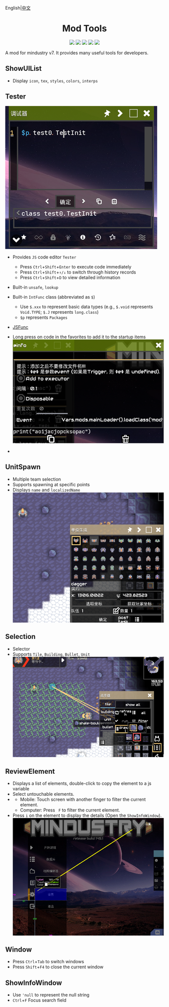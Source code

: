 English|[中文](README.md)

<div align="center"><h1>Mod Tools</h1>
  <a href="https://github.com/i-hope1/mod-tools/releases"><img src="https://img.shields.io/github/v/release/i-hope1/mod-tools?style=flat-square&include_prereleases&label=version" /></a>
  <a href="https://github.com/i-hope1/mod-tools/releases"><img src="https://img.shields.io/github/downloads/i-hope1/mod-tools/total.svg?style=flat-square" /></a>
  <a href="https://github.com/i-hope1/mod-tools/issues"><img src="https://img.shields.io/github/issues-raw/i-hope1/mod-tools.svg?style=flat-square&label=issues" /></a>
  <a href="https://github.com/i-hope1/mod-tools/graphs/contributors"><img src="https://img.shields.io/github/contributors/i-hope1/mod-tools?style=flat-square" /></a>
  <a href="https://github.com/i-hope1/mod-tools/blob/master/LICENSE"><img src="https://img.shields.io/github/license/i-hope1/mod-tools?style=flat-square" /></a>
</div>

A mod for mindustry v7.
It provides many useful tools for developers.

## ShowUIList

- Display `icon`, `tex`, `styles`, `colors`, `interps`

## Tester

![](./screenshots/tester.png)

- Provides `JS` code editor `Tester`

  - Press `Ctrl`+`Shift`+`Enter` to execute code immediately
  - Press `Ctrl`+`Shift`+`↑/↓` to switch through history records
  - Press `Ctrl`+`Shift`+`D` to view detailed information
- Built-in `unsafe`, `lookup`
- Built-in `IntFunc` class (abbreviated as `$`)

  - Use `$.xxx` to represent basic data types (e.g., `$.void` represents `Void.TYPE`; `$.J` represents `long.class`)
  - `$p` represents `Packages`
- [JSFunc](src/modtools/utils/JSFunc.java)
- Long press on code in the favorites to add it to the startup items
  ![](./screenshots/startup.png)
-

## UnitSpawn

- Multiple team selection
- Supports spawning at specific points
- Displays `name` and `localizedName`
  ![unitSpawn](./screenshots/unit_spawn.png)

## Selection

- Selector
- Supports `Tile`, `Building`, `Bullet`, `Unit`
  ![selection](./screenshots/selection.png)

## ReviewElement

- Displays a list of elements, double-click to copy the element to a js variable
- Select untouchable elements.
- + Mobile: Touch screen with another finger to filter the current element.
  + Computer: Press ` F` to filter the current element.
- Press `i` on the element to display the details (Open the `ShowInfoWindow`).
  ![reviewElement](./screenshots/review_element.png)

## Window

- Press `Ctrl`+`Tab` to switch windows
- Press `Shift`+`F4` to close the current window

## ShowInfoWindow

- Use `'null` to represent the null string
- `Ctrl`+`F` Focus search field
